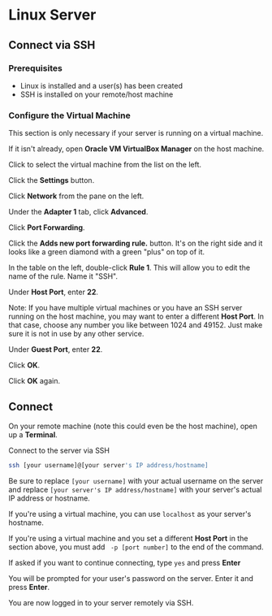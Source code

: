 # Linux Server

## Connect via SSH

### Prerequisites

- Linux is installed and a user(s) has been created
- SSH is installed on your remote/host machine

### Configure the Virtual Machine

This section is only necessary if your server is running on a virtual machine.

If it isn't already, open **Oracle VM VirtualBox Manager** on the host machine.

Click to select the virtual machine from the list on the left.

Click the **Settings** button.

Click **Network** from the pane on the left.

Under the **Adapter 1** tab, click **Advanced**.

Click **Port Forwarding**.

Click the **Adds new port forwarding rule.** button. It's on the right side and
it looks like a green diamond with a green "plus" on top of it.

In the table on the left, double-click **Rule 1**. This will allow you to edit
the name of the rule. Name it "SSH".

Under **Host Port**, enter **22**.

Note: If you have multiple virtual machines or you have an SSH server running on
the host machine, you may want to enter a different **Host Port**. In that case,
choose any number you like between 1024 and 49152. Just make sure it is not in
use by any other service.

Under **Guest Port**, enter **22**.

Click **OK**.

Click **OK** again.

## Connect

On your remote machine (note this could even be the host machine), open up a
**Terminal**.

Connect to the server via SSH

```sh
ssh [your username]@[your server's IP address/hostname]
```

Be sure to replace `[your username]` with your actual username on the server and
replace `[your server's IP address/hostname]` with your server's actual IP
address or hostname.

If you're using a virtual machine, you can use `localhost` as your server's
hostname.

If you're using a virtual machine and you set a different **Host Port** in the
section above, you must add ` -p [port number]` to the end of the command.

If asked if you want to continue connecting, type `yes` and press **Enter**

You will be prompted for your user's password on the server. Enter it and press
**Enter**.

You are now logged in to your server remotely via SSH.
